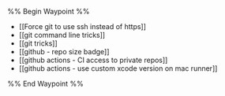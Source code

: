 %% Begin Waypoint %%
- [[Force git to use ssh instead of https]]
- [[git command line tricks]]
- [[git tricks]]
- [[github - repo size badge]]
- [[github actions - CI access to private repos]]
- [[github actions - use custom xcode version on mac runner]]

%% End Waypoint %%
